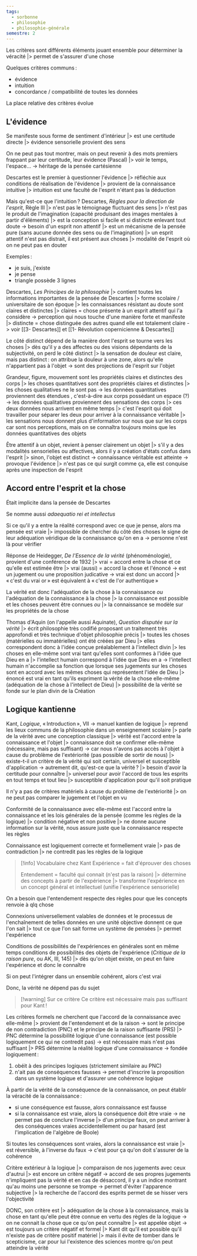 ```yaml
---
tags:
  - sorbonne
  - philosophie
  - philosophie-générale
semestre: 2
---
```

Les critères sont différents éléments jouant ensemble pour déterminer la véracité
|> permet de s'assurer d'une chose

Quelques critères communs :
- évidence
- intuition
- concordance / compatibilité de toutes les données

La place relative des critères évolue
## L'évidence
Se manifeste sous forme de sentiment d'intérieur
|> est une certitude directe
|> évidence sensorielle provient des sens

On ne peut pas tout montrer, mais on peut revenir à des mots premiers frappant par leur certitude, leur évidence (Pascal)
|> voir le temps, l'espace...
-> héritage de la pensée cartésienne

Descartes est le premier à questionner l'évidence
|> réfléchie aux conditions de réalisation de l'évidence
|> provient de la connaissance intuitive
|> intuition est une faculté de l'esprit n'étant pas la déduction

Mais qu'est-ce que l'intuition ?
Descartes, _Règles pour la direction de l'esprit_, Règle III
|> n'est pas le témoignage fluctuant des sens
|> n'est pas le produit de l'imagination (capacité produisant des images mentales à partir d'éléments)
|> est la conception si facile et si distincte enlevant tout doute -> besoin d'un esprit non attentif
|> est un mécanisme de la pensée pure (sans aucune donnée des sens ou de l'imagination)
|> un esprit attentif n'est pas distrait, il est présent aux choses
|> modalité de l'esprit où on ne peut pas en douter

Exemples :
- je suis, j'existe
- je pense
- triangle possède 3 lignes

Descartes, _Les Principes de la philosophie_
|> contient toutes les informations importantes de la pensée de Descartes
|> forme scolaire / universitaire de son époque
|> les connaissances résistant au doute sont claires et distinctes
|> claires = chose présente à un esprit attentif qui l'a considère -> perception qui nous touche d'une manière forte et manifeste
|> distincte = chose distinguée des autres quand elle est totalement claire
-> voir [[3- Descartes]] et [[1- Révolution copernicienne & Descartes]]

Le côté distinct dépend de la manière dont l'esprit se tourne vers les choses
|> dès qu'il y a des affectes ou des visions dépendants de la subjectivité, on perd le côté distinct
|> la sensation de douleur est claire, mais pas distinct : on attribue la douleur à une zone, alors qu'elle n'appartient pas à l'objet -> sont des projections de l'esprit sur l'objet

Grandeur, figure, mouvement sont les propriétés claires et distinctes des corps
|> les choses quantitatives sont des propriétés claires et distinctes
|> les choses qualitatives ne le sont pas
-> les données quantitatives proviennent des étendues , c'est-à-dire aux corps possédant un espace (?)
-> les données qualitatives proviennent des sensations des corps
|> ces deux données nous arrivent en même temps
|> c'est l'esprit qui doit travailler pour séparer les deux pour arriver à la connaissance véritable
|> les sensations nous donnent plus d'information sur nous que sur les corps car sont nos perceptions, mais on se connaîtra toujours moins que les données quantitatives des objets

Être attentif à un objet, revient à penser clairement un objet
|> s'il y a des modalités sensorielles ou affectives, alors il y a création d'états confus dans l'esprit
|> sinon, l'objet est distinct -> connaissance véritable est atteinte
-> provoque l'évidence
|>  n'est pas ce qui surgit comme ça, elle est conquise après une inspection de l'esprit
## Accord entre l'esprit et la chose
Était implicite dans la pensée de Descartes

Se nomme aussi *adaequatio rei et intellectus*

Si ce qu'il y a entre la réalité correspond avec ce que je pense, alors ma pensée est vraie
|> impossible de chercher du côté des choses le signe de leur adéquation véridique de la connaissance qu'on en a -> personne n'est là pour vérifier

Réponse de Heidegger, _De l'Essence de la vérité_ (phénoménologie), provient d'une conférence de 1932
|> vrai = accord entre la chose et ce qu'elle est estimée être
|> vrai (aussi) = accord la chose et l'énoncé -> est un jugement ou une proposition judicative
-> vrai est donc un accord
|> « c'est du vrai or » est équivalent à « c'est de l'or authentique »

La vérité est donc l'adéquation de la chose à la connaissance *ou* l'adéquation de la connaissance à la chose
|> la connaissance est possible et les choses peuvent être connues
*ou*
|> la connaissance se modèle sur les propriétés de la chose

Thomas d'Aquin (on l'appelle aussi Aquinate), _Question disputée sur la vérité_
|> écrit philosophie très codifié proposant un traitement très approfondi et très technique d'objet philosophie précis
|> toutes les choses (matérielles ou immatérielles) ont été créées par Dieu
|> elles correspondent donc à l'idée conçue préalablement à l'intellect divin
|> les choses en elle-même sont vrai tant qu'elles sont conformes à l'idée que Dieu en a
|> l'intellect humain correspond à l'idée que Dieu en a
-> l'intellect humain n'accomplie sa fonction que lorsque ses jugements sur les choses sont en accord avec les mêmes choses qui représentent l'idée de Dieu
|> énoncé est vrai en tant qu'ils expriment la vérité de la chose elle-même (adéquation de la chose à l'intellect de Dieu)
|> possibilité de la vérité se fonde sur le plan divin de la Création
## Logique kantienne
Kant, _Logique_, « Introduction », VII -> manuel kantien de logique
|> reprend les lieux communs de la philosophie dans un enseignement scolaire
|> parle de la vérité avec une conception classique
|> vérité est l'accord entre la connaissance et l'objet 
|> connaissance doit se confirmer elle-même (nécessaire, mais pas suffisant) -> car nous n'avons pas accès à l'objet à cause du problème de l'extériorité (pas possible de sortir de nous)
|> existe-t-il un critère de la vérité qui soit certain, universel et susceptible d'application
-> autrement dit, qu'est-ce que la vérité ?
|> besoin d'avoir la certitude pour connaître
|> universel pour avoir l'accord de tous les esprits en tout temps et tout lieu
|> susceptible d'application pour qu'il soit pratique

Il n'y a pas de critères matériels à cause du problème de l'extériorité
|> on ne peut pas comparer le jugement et l'objet en vu

Conformité de la connaissance avec elle-même est l'accord entre la connaissance et les lois générales de la pensée (comme les règles de la logique)
|> condition négative et non positive
|> ne donne aucune information sur la vérité, nous assure juste que la connaissance respecte les règles

Connaissance est logiquement correcte et formellement vraie
|> pas de contradiction
|> ne contredit pas les règles de la logique

> [!info] Vocabulaire chez Kant
> Expérience = fait d'éprouver des choses
> 
> Entendement = faculté qui connait (n'est pas la raison)
> |> détermine des concepts à partir de l'expérience
> |> transforme l'expérience en un concept général et intellectuel (unifie l'expérience sensorielle)

On a besoin que l'entendement respecte des règles pour que les concepts renvoie à qlq chose

Connexions universellement valables de données et le processus de l'enchaînement de telles données en une unité objective donnent ce que l'on sait
|> tout ce que l'on sait forme un système de pensées 
|> permet l'expérience

Conditions de possibilités de l'expériences en générales sont en même temps conditions de possibilités des objets de l'expérience (_Critique de la raison pure_, ou AK, III, 145)
|> dès qu'on objet existe, on peut en faire l'expérience et donc le connaître

Si on peut l'intégrer dans un ensemble cohérent, alors c'est vrai

Donc, la vérité ne dépend pas du sujet

> [!warning] Sur ce critère
> Ce critère est nécessaire mais pas suffisant pour Kant !

Les critères formels ne cherchent que l'accord de la connaissance avec elle-même
|> provient de l'entendement et de la raison
-> sont le principe de non contradiction (PNC) et le principe de la raison suffisante (PRS)
|> PNC détermine la possibilité logique d'une connaissance (est possible logiquement ce qui ne contredit pas) -> est nécessaire mais n'est pas suffisant
|> PRS détermine la réalité logique d'une connaissance -> fondée logiquement :
1. obéit à des principes logiques (strictement similaire au PNC)
2. n'ait pas de conséquences fausses
-> permet d'inscrire la proposition dans un système logique et d'assurer une cohérence logique

À partir de la vérité de la conséquence de la connaissance, on peut établir la véracité de la connaissance :
- si une conséquence est fausse, alors connaissance est fausse
- si la connaissance est vraie, alors la conséquence doit être vraie
-> ne permet pas de conclure l'inverse
|> d'un principe faux, on peut arriver à des conséquences vraies accidentellement ou par hasard
(est l'implication de l'algèbre de Boole)

Si toutes les conséquences sont vraies, alors la connaissance est vraie
|> est réversible, à l'inverse du faux -> c'est pour ça qu'on doit s'assurer de la cohérence

Critère extérieur à la logique
|> comparaison de nos jugements avec ceux d'autrui
|> est encore un critère négatif -> accord de ses propres jugements n'impliquent pas la vérité et en cas de désaccord, il y a un indice montrant qu'au moins une personne se trompe
-> permet d'éviter l'apparence subjective
|> la recherche de l'accord des esprits permet de se hisser vers l'objectivité

DONC, son critère est
|> adéquation de la chose à la connaissance, mais la chose en tant qu'elle peut être connue en vertu des règles de la logique
-> on ne connait la chose que ce qu'on peut connaître
|> est appelée objet
-> est toujours un critère négatif et formel
|> Kant dit qu'il est possible qu'il n'existe pas de critère positif matériel
|> mais il évite de tomber dans le scepticisme, car pour lui l'existence des sciences montre qu'on peut atteindre la vérité